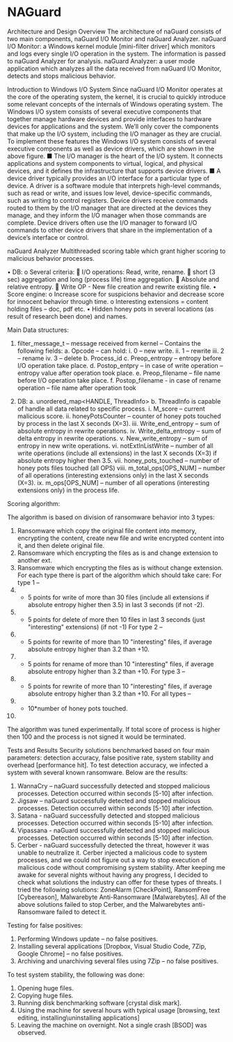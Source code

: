 # NAGuard
Architecture and Design
Overview
The architecture of naGuard consists of two main components, naGuard I/O Monitor and naGuard Analyzer.
naGuard I/O Monitor: 
a Windows kernel module [mini-filter driver] which monitors and logs every single I/O operation in the system. The information is passed to naGuard Analyzer for analysis.
naGuard Analyzer: 
a user mode application which analyzes all the data received from naGuard I/O Monitor, detects and stops malicious behavior.



Introduction to Windows I/O System
Since naGuard I/O Monitor operates at the core of the operating system, the kernel, it is crucial to quickly introduce some relevant concepts of the internals of Windows operating system. 
The Windows I/O system consists of several executive components that together manage hardware devices and provide interfaces to hardware devices for applications and the system. We’ll only cover the components that make up the I/O system, including the I/O manager as they are crucial. 
To implement these features the Windows I/O system consists of several executive components as well as device drivers, which are shown in the above figure.
■ The I/O manager is the heart of the I/O system. It connects applications and system components to virtual, logical, and physical devices, and it defines the infrastructure that supports device drivers.
■ A device driver typically provides an I/O interface for a particular type of device. A driver is a software module that interprets high-level commands, such as read or write, and issues low level, device-specific commands, such as writing to control registers. Device drivers receive commands routed to them by the I/O manager that are directed at the devices they manage, and they inform the I/O manager when those commands are complete. Device drivers often use the I/O manager to forward I/O commands to other device drivers that share in the implementation of a device’s interface or control.
 
naGuard Analyzer
Multithreaded scoring table which grant higher scoring to malicious behavior processes. 
 
•	DB:
o	Several criteria:
	I/O operations: Read, write, rename.
	short (3 sec) aggregation and long (process life) time aggregation. 
	Absolute and relative entropy.
	Write OP - New file creation and rewrite existing file.
•	Score engine:
o	Increase score for suspicions behavior and decrease score for innocent behavior through time. 
o	Interesting extensions = content holding files – doc, pdf etc.
•	Hidden honey pots in several locations (as result of research been done) and names.



Main Data structures:
1.	filter_message_t – message received from kernel – Contains the following fields:
a.	Opcode – can hold:
i.	0 – new write. 
ii.	1 – rewrite
iii.	2 – rename
iv.	3 – delete
b.	Process_id 
c.	Preop_entropy – entropy before I/O operation take place.
d.	Postop_entpry – in case of write operation – entropy value after operation took place.
e.	Preop_filename – file name before I/O operation take place.
f.	Postop_filename - in case of rename operation – file name after operation took
 			
2.	DB:
a.	unordered_map<HANDLE, ThreadInfo>
b.	ThreadInfo is capable of handle all data related to specific process.
i.	M_score – current malicious score.
ii.	honeyPotsCounter – counter of honey pots touched by process in the last X seconds (X=3).
iii.	Write_end_entropy – sum of absolute entropy in rewrite operations.
iv.	Write_delta_entropy – sum of delta entropy in rewrite operations.
v.	New_write_entropy – sum of entropy in new write operations.
vi.	notExtInListWrite – number of all write operations (include all extensions) in the last X seconds (X=3) if absolute entropy higher then 3.5.
vii.	honey_pots_touched – number of honey pots files touched (all OPS)
viii.	m_total_ops[OPS_NUM] – number of all operations (interesting extensions only) in the last X seconds (X=3).
ix.	 m_ops[OPS_NUM] – number of all operations (interesting extensions only) in the process life.


Scoring algorithm:

The algorithm is based on division of ransomware behavior into 3 types:
1.	Ransomware which copy the original file content into memory, encrypting the content, create new file and write encrypted content into it, and then delete original file.
2.	Ransomware which encrypting the files as is and change extension to another ext.
3.	Ransomware which encrypting the files as is without change extension.
For each type there is part of the algorithm which should take care:
For type 1 – 
1.	+ 5 points for write of more than 30 files (include all extensions if absolute entropy higher then 3.5) in last 3 seconds (if not -2).
2.	+ 5 points for delete of more then 10 files in last 3 seconds (just "interesting" extensions) (if not -1)
For type 2 – 
1.	+ 5 points for rewrite of more than 10 "interesting" files, if average absolute entropy higher than 3.2 than +10.
2.	 + 5 points for rename of more than 10 "interesting" files, if average absolute entropy higher than 3.2 than +10.
For type 3 – 
1.	+ 5 points for rewrite of more than 10 "interesting" files, if average absolute entropy higher than 3.2 than +10.
For all types – 
1.	+ 10*number of honey pots touched.
2.	
The algorithm was tuned experimentally.
If total score of process is higher then 100 and the process is not signed it would be terminated.
  		
Tests and Results
Security solutions benchmarked based on four main parameters: detection accuracy, false positive rate, system stability and overhead [performance hit].
To test detection accuracy, we infected a system with several known ransomware. Below are the results:
1.	WannaCry – naGuard successfully detected and stopped malicious processes. Detection occurred within seconds [5-10] after infection.
2.	Jigsaw – naGuard successfully detected and stopped malicious processes. Detection occurred within seconds [5-10] after infection.
3.	Satana - naGuard successfully detected and stopped malicious processes. Detection occurred within seconds [5-10] after infection.
4.	Vipassana - naGuard successfully detected and stopped malicious processes. Detection occurred within seconds [5-10] after infection.
5.	Cerber -  naGuard successfully detected the threat, however it was unable to neutralize it. Cerber injected a malicious code to system processes, and we could not figure out a way to stop execution of malicious code without compromising system stability. After keeping me awake for several nights without having any progress, I decided to check what solutions the industry can offer for these types of threats. I tried the following solutions: ZoneAlarm [CheckPoint], RansomFree [Cybereason], Malwarebyte Anti-Ransomware [Malwarebytes].
All of the above solutions failed to stop Cerber, and the Malwarebytes anti-Ransomware failed to detect it.

Testing for false positives:
1.	Performing Windows update – no false positives.
2.	Installing several applications [Dropbox, Visual Studio Code, 7Zip, Google Chrome] – no false positives.
3.	Archiving and unarchiving several files using 7Zip – no false positives.

To test system stability, the following was done:
1.	Opening huge files.
2.	Copying huge files.
3.	Running disk benchmarking software [crystal disk mark].
4.	Using the machine for several hours with typical usage [browsing, text editing, installing\uninstalling applications]
5.	Leaving the machine on overnight.
Not a single crash [BSOD] was observed.

